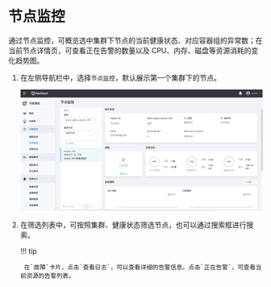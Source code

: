 # 节点监控

通过节点监控，可概览选中集群下节点的当前健康状态、对应容器组的异常数；在当前节点详情页，可查看正在告警的数量以及 CPU、内存、磁盘等资源消耗的变化趋势图。

1. 在左侧导航栏中，选择`节点监控`，默认展示第一个集群下的节点。

    ![节点监控](../../images/node01.png)

2. 在筛选列表中，可按照集群、健康状态筛选节点，也可以通过搜索框进行搜索。

    !!! tip
    
        在`故障`卡片，点击`查看日志`，可以查看详细的告警信息。点击`正在告警`，可查看当前资源的告警列表。
